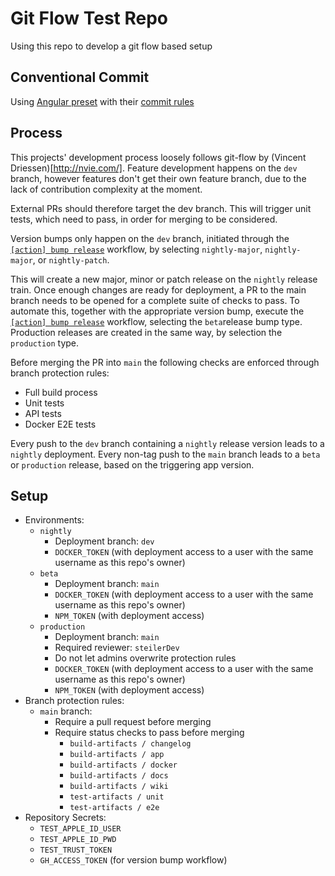 # Git Flow Test Repo

Using this repo to develop a git flow based setup

## Conventional Commit

Using [Angular preset](https://github.com/conventional-changelog/conventional-changelog/tree/master/packages/conventional-changelog-angular) with their [commit rules](https://github.com/angular/angular/blob/main/CONTRIBUTING.md#-commit-message-format)

## Process

This projects' development process loosely follows git-flow by (Vincent Driessen)[http://nvie.com/]. Feature development happens on the `dev` branch, however features don't get their own feature branch, due to the lack of contribution complexity at the moment.

External PRs should therefore target the dev branch. This will trigger unit tests, which need to pass, in order for merging to be considered.

Version bumps only happen on the `dev` branch, initiated through the [`[action] bump release`](https://github.com/steilerDev/git-flow-test/actions/workflows/action_bump-release.yml) workflow, by selecting `nightly-major`, `nightly-major`, or `nightly-patch`. 

This will create a new major, minor or patch release on the `nightly` release train. Once enough changes are ready for deployment, a PR to the main branch needs to be opened for a complete suite of checks to pass. To automate this, together with the appropriate version bump, execute the [`[action] bump release`](https://github.com/steilerDev/git-flow-test/actions/workflows/action_bump-release.yml) workflow, selecting the `beta`release bump type. Production releases are created in the same way, by selection the `production` type.

Before merging the PR into `main` the following checks are enforced through branch protection rules:
- Full build process
- Unit tests
- API tests
- Docker E2E tests

Every push to the `dev` branch containing a `nightly` release version leads to a `nightly` deployment. Every non-tag push to the `main` branch leads to a `beta` or `production` release, based on the triggering app version.

## Setup

- Environments:
  - `nightly`
    - Deployment branch: `dev`
    - `DOCKER_TOKEN` (with deployment access to a user with the same username as this repo's owner)
  - `beta`
    - Deployment branch: `main`
    - `DOCKER_TOKEN` (with deployment access to a user with the same username as this repo's owner)
    - `NPM_TOKEN` (with deployment access)
  - `production`
    - Deployment branch: `main`
    - Required reviewer: `steilerDev`
    - Do not let admins overwrite protection rules
    - `DOCKER_TOKEN` (with deployment access to a user with the same username as this repo's owner)
    - `NPM_TOKEN` (with deployment access)
- Branch protection rules:
  - `main` branch:
    - Require a pull request before merging
    - Require status checks to pass before merging
      - `build-artifacts / changelog`
      - `build-artifacts / app`
      - `build-artifacts / docker`
      - `build-artifacts / docs`
      - `build-artifacts / wiki`
      - `test-artifacts / unit`
      - `test-artifacts / e2e`
- Repository Secrets:
  - `TEST_APPLE_ID_USER`
  - `TEST_APPLE_ID_PWD`
  - `TEST_TRUST_TOKEN`
  - `GH_ACCESS_TOKEN` (for version bump workflow)